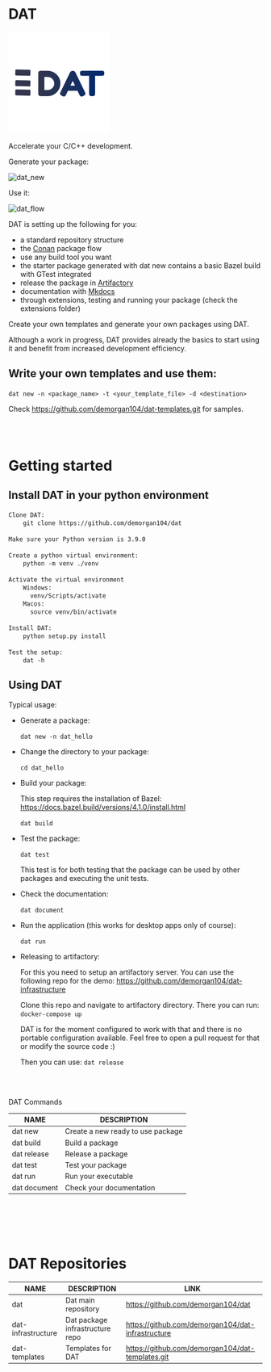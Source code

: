 # DAT

![logo](img/dat_logo.png)

Accelerate your C/C++ development.

Generate your package:

![dat_new](img/dat_new.gif)

Use it:

![dat_flow](img/dat_flow.gif)



DAT is setting up the following for you:

- a standard repository structure
- the [Conan](https://conan.io/) package flow
- use any build tool you want
- the starter package generated with dat new contains a basic Bazel build with GTest integrated
- release the package in [Artifactory](https://jfrog.com/artifactory/)
- documentation with [Mkdocs](https://www.mkdocs.org/)
- through extensions, testing and running your package (check the extensions folder)

Create your own templates and generate your own packages using DAT.

Although a work in progress, DAT provides already the basics to start using it and benefit from increased development efficiency.

## Write your own templates and use them:

`
    dat new -n <package_name> -t <your_template_file> -d <destination>
`

Check https://github.com/demorgan104/dat-templates.git for samples.

<br/>
<br/>


# Getting started

## Install DAT in your python environment

    Clone DAT:
        git clone https://github.com/demorgan104/dat
        
    Make sure your Python version is 3.9.0

    Create a python virtual environment:
        python -m venv ./venv

    Activate the virtual environment
        Windows:
          venv/Scripts/activate
        Macos:
          source venv/bin/activate

    Install DAT:
        python setup.py install

    Test the setup:
        dat -h


## Using DAT

Typical usage:

- Generate a package:

    `
        dat new -n dat_hello
    `

- Change the directory to your package:

    `
        cd dat_hello
    `
- Build your package:
   
   This step requires the installation of Bazel: https://docs.bazel.build/versions/4.1.0/install.html
   
    `
        dat build
    `

- Test the package:

    `
        dat test
    `

    This test is for both testing that the package can be used by other packages and executing the unit tests.

- Check the documentation:

    `
        dat document
    `

- Run the application (this works for desktop apps only of course):

    `
        dat run
    `

- Releasing to artifactory:

    For this you need to setup an artifactory server. You can use the following repo for the demo: https://github.com/demorgan104/dat-infrastructure

    Clone this repo and navigate to artifactory directory. There you can run:
        `
            docker-compose up
        `

    DAT is for the moment configured to work with that and there is no portable configuration available. Feel free to open a pull request for that or modify the source code :)

    Then you can use:
        `
            dat release
        `


<br/>
<br/>



DAT Commands

NAME|DESCRIPTION
----|-----------
dat new|Create a new ready to use package
dat build|Build a package
dat release|Release a package
dat test|Test your package
dat run|Run your executable
dat document|Check your documentation

<br/>
<br/>
<br/>
<br/>


# DAT Repositories

NAME|DESCRIPTION|LINK
----|-----------|----
dat|Dat main repository|https://github.com/demorgan104/dat
dat-infrastructure|Dat package infrastructure repo|https://github.com/demorgan104/dat-infrastructure
dat-templates|Templates for DAT|https://github.com/demorgan104/dat-templates.git

